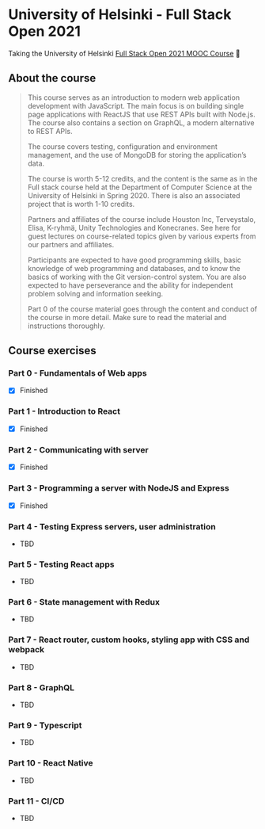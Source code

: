 # University of Helsinki - Full Stack Open 2021
Taking the University of Helsinki [Full Stack Open 2021 MOOC Course](https://fullstackopen.com/en) 💪

## About the course
> This course serves as an introduction to modern web application development with JavaScript. The main focus is on building single page applications with ReactJS that use REST APIs built with Node.js. The course also contains a section on GraphQL, a modern alternative to REST APIs.
>
> The course covers testing, configuration and environment management, and the use of MongoDB for storing the application’s data.
>
> The course is worth 5-12 credits, and the content is the same as in the Full stack course held at the Department of Computer Science at the University of Helsinki in Spring 2020. There is also an associated project that is worth 1-10 credits.
>
> Partners and affiliates of the course include Houston Inc, Terveystalo, Elisa, K-ryhmä, Unity Technologies and Konecranes. See here for guest lectures on course-related topics given by various experts from our partners and affiliates.
>
> Participants are expected to have good programming skills, basic knowledge of web programming and databases, and to know the basics of working with the Git version-control system. You are also expected to have perseverance and the ability for independent problem solving and information seeking.
>
> Part 0 of the course material goes through the content and conduct of the course in more detail. Make sure to read the material and instructions thoroughly.

## Course exercises
### Part 0 - Fundamentals of Web apps
- [x] Finished

### Part 1 - Introduction to React
- [x] Finished

### Part 2 - Communicating with server
- [x] Finished

### Part 3 - Programming a server with NodeJS and Express
- [x] Finished

### Part 4 - Testing Express servers, user administration
- TBD

### Part 5 - Testing React apps
- TBD

### Part 6 - State management with Redux
- TBD

### Part 7 - React router, custom hooks, styling app with CSS and webpack
- TBD

### Part 8 - GraphQL
- TBD

### Part 9 - Typescript
- TBD

### Part 10 - React Native
- TBD

### Part 11 - CI/CD
- TBD
